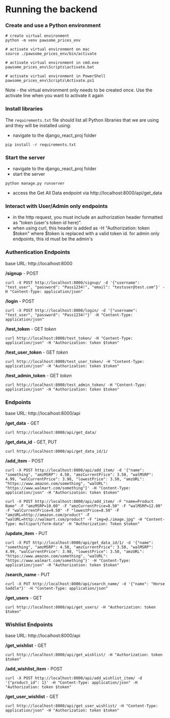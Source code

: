 # Running the backend

### Create and use a Python environment
```
# create virtual environment
python -m venv pawsome_prices_env

# activate virtual environment on mac
source ./pawsome_prices_env/bin/activate

# activate virtual environment in cmd.exe
pawsome_prices_env\Scripts\activate.bat

# activate virtual environment in PowerShell
pawsome_prices_env\Scripts\Activate.ps1
```
Note - the virtual environment only needs to be created once. Use the activate line when you want to activate it again

### Install libraries
The `requirements.txt` file should list all Python libraries that we are using and they will be installed using:
- navigate to the django_react_proj folder
```
pip install -r requirements.txt
```

### Start the server
- navigate to the django_react_proj folder
- start the server
```
python manage.py runserver
```
- access the Get All Data endpoint via http://localhost:8000/api/get_data

### Interact with User/Admin only endpoints
- in the http request, you must include an authorization header formatted as "token (user's token id here)". 
- when using curl, this header is added as -H "Authorization: token $token" where $token is replaced with a valid token id. for admin only endpoints, this id must be the admin's

### Authentication Endpoints
base URL: http://localhost:8000

**/signup** - POST
```
curl -X POST http://localhost:8000/signup/ -d '{"username": "test_user", "password": "Pass1234!", "email": "testuser@test.com"}' -H "Content-Type: application/json"
```
**/login** - POST
```
curl -X POST http://localhost:8000/login/ -d '{"username": "test_user", "password": "Pass1234!"}' -H "Content-Type: application/json"
```
**/test_token** - GET
*token*
```
curl http://localhost:8000/test_token/ -H "Content-Type: application/json" -H "Authorization: token $token"
```

**/test_user_token** - GET
*token*
```
curl http://localhost:8000/test_user_token/ -H "Content-Type: application/json" -H "Authorization: token $token"
```
**/test_admin_token** - GET
*token*
```
curl http://localhost:8000/test_admin_token/ -H "Content-Type: application/json" -H "Authorization: token $token"
```

### Endpoints
base URL: http://localhost:8000/api

**/get_data** - GET
```
curl http://localhost:8000/api/get_data/
```
**/get_data_id** - GET, PUT
```
curl http://localhost:8000/api/get_data_id/1/
```
**/add_item** - POST
```
curl -X POST http://localhost:8000/api/add_item/ -d '{"name": "something", "amzMSRP": 4.50, "amzCurrentPrice": 3.50, "walMSRP": 4.99, "walCurrentPrice": 3.98, "lowestPrice": 3.50, "amzURL": "https://www.amazon.com/something", "walURL": "https://www.walmart.com/something"}' -H "Content-Type: application/json" -H "Authorization: token $token"

curl -X POST http://localhost:8000/api/add_item/ -F "name=Product Name" -F "amzMSRP=10.00" -F "amzCurrentPrice=8.50" -F "walMSRP=12.00" -F "walCurrentPrice=9.50" -F "lowestPrice=8.50" -F "amzURL=http://amazon.com/product" -F "walURL=http://walmart.com/product" -F "img=@./image.jpg" -H "Content-Type: multipart/form-data" -H "Authorization: Token $token" 
```
**/update_item** - PUT
```
curl -X PUT http://localhost:8000/api/get_data_id/1/ -d '{"name": "something", "amzMSRP": 4.50, "amzCurrentPrice": 3.50, "walMSRP": 4.99, "walCurrentPrice": 3.98, "lowestPrice": 3.50, "amzURL": "https://www.amazon.com/something", "walURL": "https://www.walmart.com/something"}' -H "Content-Type: application/json" -H "Authorization: token $token"
```

**/search_name** - PUT
```
curl -X PUT http://localhost:8000/api/search_name/ -d '{"name": "Horse Saddle"}' -H "Content-Type: application/json"
```
**/get_users** - GET
```
curl http://localhost:8000/api/get_users/ -H "Authorization: token $token"
```

### Wishlist Endpoints
base URL: http://localhost:8000/api

**/get_wishlist** - GET
```
curl http://localhost:8000/api/get_wishlist/ -H "Authorization: token $token"
```
**/add_wishlist_item** - POST
```
curl -X POST http://localhost:8000/api/add_wishlist_item/ -d '{"product_id": 1}' -H "Content-Type: application/json" -H "Authorization: token $token"
```
**/get_user_wishlist** - GET
```
curl http://localhost:8000/api/get_user_wishlist/ -H "Content-Type: application/json" -H "Authorization: token $token"
```